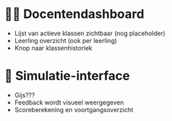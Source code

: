 # 🧑‍🏫 Docentendashboard

- Lijst van actieve klassen zichtbaar (nog placeholder)
- Leerling overzicht (ook per leerling)
- Knop naar klassenhistoriek

# 🧮 Simulatie-interface

- Gijs???
- Feedback wordt visueel weergegeven
- Scoreberekening en voortgangsoverzicht
